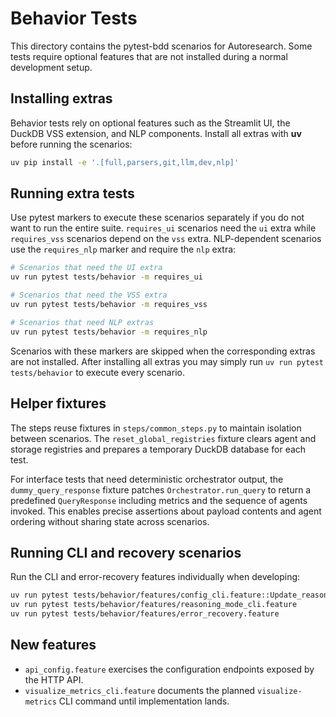 # Behavior Tests

This directory contains the pytest-bdd scenarios for Autoresearch. Some tests
require optional features that are not installed during a normal development
setup.

## Installing extras

Behavior tests rely on optional features such as the Streamlit UI, the DuckDB
VSS extension, and NLP components. Install all extras with **uv** before running
the scenarios:

```bash
uv pip install -e '.[full,parsers,git,llm,dev,nlp]'
```

## Running extra tests

Use pytest markers to execute these scenarios separately if you do not want to
run the entire suite. `requires_ui` scenarios need the `ui` extra while
`requires_vss` scenarios depend on the `vss` extra. NLP-dependent scenarios use
the `requires_nlp` marker and require the `nlp` extra:

```bash
# Scenarios that need the UI extra
uv run pytest tests/behavior -m requires_ui

# Scenarios that need the VSS extra
uv run pytest tests/behavior -m requires_vss

# Scenarios that need NLP extras
uv run pytest tests/behavior -m requires_nlp
```

Scenarios with these markers are skipped when the corresponding extras are not
installed. After installing all extras you may simply run `uv run pytest tests/behavior`
to execute every scenario.

## Helper fixtures

The steps reuse fixtures in `steps/common_steps.py` to maintain isolation
between scenarios. The `reset_global_registries` fixture clears agent and
storage registries and prepares a temporary DuckDB database for each test.

For interface tests that need deterministic orchestrator output, the
`dummy_query_response` fixture patches `Orchestrator.run_query` to return a
predefined `QueryResponse` including metrics and the sequence of agents
invoked. This enables precise assertions about payload contents and agent
ordering without sharing state across scenarios.


## Running CLI and recovery scenarios

Run the CLI and error-recovery features individually when developing:

```bash
uv run pytest tests/behavior/features/config_cli.feature::Update_reasoning_configuration
uv run pytest tests/behavior/features/reasoning_mode_cli.feature
uv run pytest tests/behavior/features/error_recovery.feature
```

## New features

- `api_config.feature` exercises the configuration endpoints exposed by the
  HTTP API.
- `visualize_metrics_cli.feature` documents the planned
  `visualize-metrics` CLI command until implementation lands.
